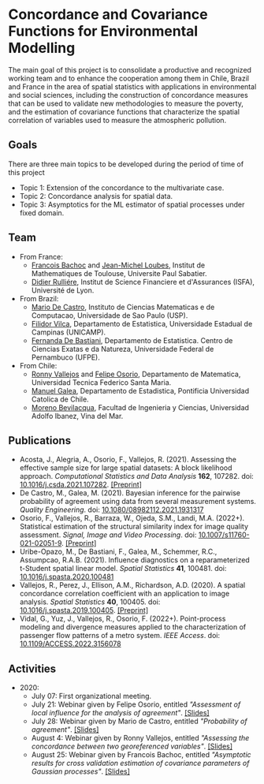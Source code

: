 # Concordance and Covariance Functions for Environmental Modelling

The main goal of this project is to consolidate a productive and recognized working team and to enhance the cooperation among them in Chile, Brazil and France in the area of spatial statistics with applications in environmental and social sciences, including the construction of concordance measures that can be used to validate new methodologies to measure the poverty, and the estimation of covariance functions that characterize the spatial correlation of variables used to measure the atmospheric pollution.

## Goals

There are three main topics to be developed during the period of time of this project
* Topic 1: Extension of the concordance to the multivariate case.
* Topic 2: Concordance analysis for spatial data.
* Topic 3: Asymptotics for the ML estimator of spatial processes under fixed domain.

## Team

* From France:
  - [Francois Bachoc](https://www.math.univ-toulouse.fr/~fbachoc/) and [Jean-Michel Loubes](https://perso.math.univ-toulouse.fr/loubes/), Institut de Mathematiques de Toulouse, Universite Paul Sabatier.
  - [Didier Rulliére](https://www.researchgate.net/profile/Didier_Rulliere), Institut de Science Financiere et d'Assurances (ISFA), Université de Lyon.
* From Brazil:
  - [Mario De Castro](https://www.icmc.usp.br/pessoas?id=4324585), Instituto de Ciencias Matematicas e de Computacao, Universidade de Sao Paulo (USP).
  - [Filidor Vilca](https://scholar.google.com/citations?user=O7GXpU4AAAAJ&hl=en&oi=sra), Departamento de Estatistica, Universidade Estadual de Campinas (UNICAMP).
  - [Fernanda De Bastiani](https://www.researchgate.net/profile/Fernanda_De_Bastiani3), Departamento de Estatistica. Centro de Ciencias Exatas e da Natureza, Universidade Federal de Pernambuco (UFPE).
* From Chile:
  - [Ronny Vallejos](http://rvallejos.mat.utfsm.cl/) and [Felipe Osorio](http://fosorios.mat.utfsm.cl/), Departamento de Matematica, Universidad Tecnica Federico Santa Maria.
  - [Manuel Galea](http://www.mat.uc.cl/personas/perfil/mgalea), Departamento de Estadistica, Pontificia Universidad Catolica de Chile.
  - [Moreno Bevilacqua](https://sites.google.com/a/uv.cl/moreno-bevilacqua/), Facultad de Ingenieria y Ciencias, Universidad Adolfo Ibanez, Vina del Mar.

## Publications

* Acosta, J., Alegria, A., Osorio, F., Vallejos, R. (2021). Assessing the effective sample size for large spatial datasets: A block likelihood approach. *Computational Statistics and Data Analysis* **162**, 107282. doi: [10.1016/j.csda.2021.107282](https://doi.org/10.1016/j.csda.2021.107282). [[Preprint]](http://fosorios.mat.utfsm.cl/files/preprint/13_CSDA_block-ESS.pdf)
* De Castro, M., Galea, M. (2021). Bayesian inference for the pairwise probability of agreement using data from several measurement systems. *Quality Engineering*. doi: [10.1080/08982112.2021.1931317](https://doi.org/10.1080/08982112.2021.1931317)
* Osorio, F., Vallejos, R., Barraza, W., Ojeda, S.M., Landi, M.A. (2022+). Statistical estimation of the structural similarity index for image quality assessment. *Signal, Image and Video Processing*. doi: [10.1007/s11760-021-02051-9](https://doi.org/10.1007/s11760-021-02051-9). [[Preprint]](http://fosorios.mat.utfsm.cl/files/preprint/14_SIViP_SSIM.pdf)
* Uribe-Opazo, M., De Bastiani, F., Galea, M., Schemmer, R.C., Assumpcao, R.A.B. (2021). Influence diagnostics on a reparameterized t-Student spatial linear model. *Spatial Statistics* **41**, 100481. doi: [10.1016/j.spasta.2020.100481](https://doi.org/10.1016/j.spasta.2020.100481)
* Vallejos, R., Perez, J., Ellison, A.M., Richardson, A.D. (2020). A spatial concordance correlation coefficient with an application to image analysis. *Spatial Statistics* **40**, 100405. doi: [10.1016/j.spasta.2019.100405](https://doi.org/10.1016/j.spasta.2019.100405). [[Preprint]](preprints/preprint_Vallejos-etal-2020.pdf)
* Vidal, G., Yuz, J., Vallejos, R., Osorio, F. (2022+). Point-process modeling and divergence measures applied to the characterization of passenger flow patterns of a metro system. *IEEE Access*. doi: [10.1109/ACCESS.2022.3156078](https://doi.org/10.1109/ACCESS.2022.3156078)

## Activities

* 2020:
  - July 07: First organizational meeting.
  - July 21: Webinar given by Felipe Osorio, entitled *"Assessment of local influence for the analysis of agreement"*. [[Slides]](webinars/210720_F.Osorio.pdf)
  - July 28: Webinar given by Mario de Castro, entitled *"Probability of agreement"*. [[Slides]](webinars/280720_M.deCastro.pdf)
  - August 4: Webinar given by Ronny Vallejos, entitled *"Assessing the concordance between two georeferenced variables"*. [[Slides]](webinars/040820_R.Vallejos.pdf)
  - August 25: Webinar given by Francois Bachoc, entitled *"Asymptotic results for cross validation estimation of covariance parameters of Gaussian processes"*. [[Slides]](webinars/250820_F.Bachoc.pdf)

